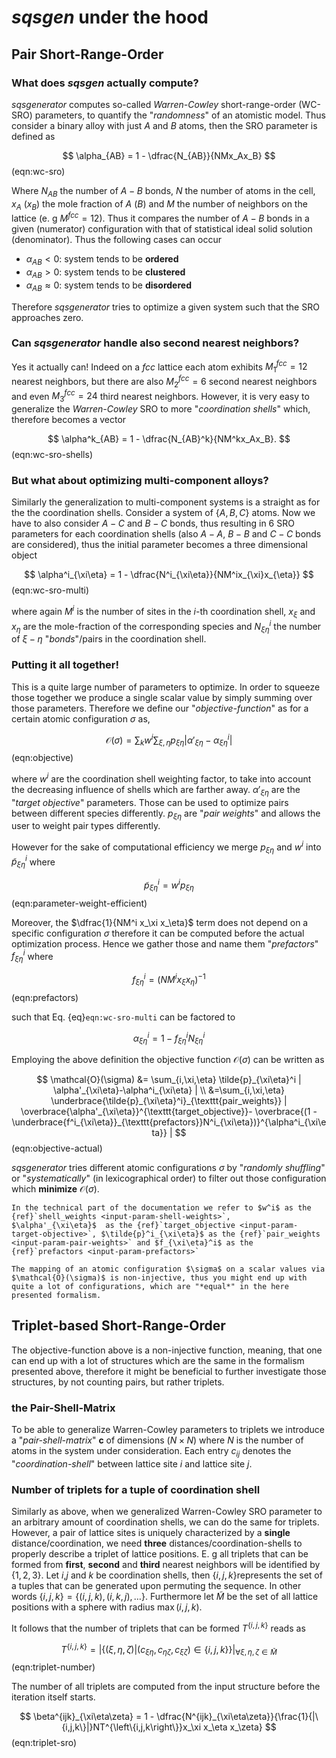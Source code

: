 #  *sqsgen* under the hood
## Pair Short-Range-Order

### What does *sqsgen* actually compute?

*sqsgenerator* computes so-called *Warren-Cowley* short-range-order (WC-SRO) parameters, to quantify the "*randomness*" of an atomistic model. Thus consider a binary alloy with just $A$ and $B$ atoms, then the  SRO parameter is defined as

$$
\alpha_{AB} = 1 - \dfrac{N_{AB}}{NMx_Ax_B}
$$ (eqn:wc-sro)

Where $N_{AB}$ the number of $A-B$ bonds, $N$  the number of atoms in the cell, $x_A$ ($x_B$) the mole fraction of $A$ ($B$) and $M$ the number of neighbors on the lattice (e. g $M^{fcc}=12$). Thus it compares the number of $A-B$ bonds in a given (numerator) configuration with that of statistical ideal solid solution (denominator). Thus the following cases can occur

* $\alpha_{AB} < 0$: system tends to be **ordered**
* $\alpha_{AB} > 0$: system tends to be **clustered**
* $\alpha_{AB} \approx 0$: system tends to be **disordered**

Therefore *sqsgenerator* tries to optimize a given system such that the SRO approaches zero. 

### Can *sqsgenerator* handle also second nearest neighbors?

Yes it actually can! Indeed on a *fcc* lattice each atom exhibits $M^{fcc}_1=12$ nearest neighbors, but there are also  $M^{fcc}_2=6$ second nearest neighbors and even  $M^{fcc}_3=24$ third nearest neighbors. However, it is very easy to generalize the *Warren-Cowley* SRO to more "*coordination shells*" which, therefore becomes a vector

$$
\alpha^k_{AB} = 1 - \dfrac{N_{AB}^k}{NM^kx_Ax_B}.
$$ (eqn:wc-sro-shells)

### But what about optimizing multi-component alloys?

Similarly the generalization to multi-component systems is a straight as for the the coordination shells. Consider a system of $\{A,B,C\}$ atoms. Now we have to also consider $A-C$ and $B-C$ bonds, thus resulting in 6 SRO parameters for each coordination shells (also $A-A$, $B-B$ and $C-C$ bonds are considered), thus the initial parameter becomes a three dimensional object

$$
\alpha^i_{\xi\eta} = 1 - \dfrac{N^i_{\xi\eta}}{NM^ix_{\xi}x_{\eta}}
$$ (eqn:wc-sro-multi)

where again $M^{i}$ is the number of sites in the $i$-th coordination shell, $x_\xi$ and $x_\eta$ are the mole-fraction of the corresponding species and $N^i_{\xi\eta}$ the number of $\xi-\eta$ "*bonds*"/pairs in the coordination shell.

### Putting it all together!

This is a quite large number of parameters to optimize. In order to squeeze those together we produce a single scalar value by simply summing over those parameters. Therefore we define our "*objective-function*" as for a certain atomic configuration $\sigma$ as,

$$
\mathcal{O}(\sigma) = \sum_{k}w^i\sum_{\xi,\eta} p_{\xi\eta} | \alpha'_{\xi\eta}-\alpha^i_{\xi\eta} |
$$ (eqn:objective)

where $w^i$ are the coordination shell weighting factor, to take into account the decreasing influence of shells which are farther away.  $\alpha'_{\xi\eta}$ are the "*target objective*" parameters. Those can be used to optimize pairs between different species differently.
$p_{\xi\eta}$ are "*pair weights*" and allows the user to weight pair types differently.

However for the sake of computational efficiency we merge $p_{\xi\eta}$ and $w^i$ into $\tilde{p}_{\xi\eta}^i$ where

$$
    \tilde{p}_{\xi\eta}^i = w^i p_{\xi\eta}
$$ (eqn:parameter-weight-efficient)

Moreover, the $\dfrac{1}{NM^i x_\xi x_\eta}$ term does not depend on a specific configuration $\sigma$ therefore it can
be computed before the actual optimization process. Hence we gather those and name them "*prefactors*" $f_{\xi\eta}^i$ 
where

$$
f_{\xi\eta}^i = (NM^ix_\xi x_\eta)^{-1}
$$ (eqn:prefactors)

such that Eq. {eq}`eqn:wc-sro-multi` can be factored to

$$
\alpha^i_{\xi\eta} = 1 - f_{\xi\eta}^i N^i_{\xi\eta}
$$


Employing the above definition the objective function $\mathcal{O}(\sigma)$ can be written as

$$
\mathcal{O}(\sigma) &= \sum_{i,\xi,\eta} \tilde{p}_{\xi\eta}^i | \alpha'_{\xi\eta}-\alpha^i_{\xi\eta} |  \\
 &=\sum_{i,\xi,\eta} \underbrace{\tilde{p}_{\xi\eta}^i}_{\texttt{pair_weights}} | \overbrace{\alpha'_{\xi\eta}}^{\texttt{target_objective}}- \overbrace{(1 - \underbrace{f^i_{\xi\eta}}_{\texttt{prefactors}}N^i_{\xi\eta})}^{\alpha^i_{\xi\eta}} |
$$ (eqn:objective-actual)

*sqsgenerator* tries different atomic configurations $\sigma$ by "*randomly shuffling*" or "*systematically*" (in lexicographical order) to filter out those configuration which **minimize** $\mathcal{O}(\sigma)$.

```{note}
In the technical part of the documentation we refer to $w^i$ as the 
{ref}`shell_weights <input-param-shell-weights>`, 
$\alpha'_{\xi\eta}$  as the {ref}`target_objective <input-param-target-objective>`, $\tilde{p}^i_{\xi\eta}$ as the {ref}`pair_weights <input-param-pair-weights>` and $f_{\xi\eta}^i$ as the
{ref}`prefactors <input-param-prefactors>`

```

```{note}
The mapping of an atomic configuration $\sigma$ on a scalar values via $\mathcal{O}(\sigma)$ is non-injective, thus you might end up with quite a lot of configurations, which are "*equal*" in the here presented formalism.
```


## Triplet-based Short-Range-Order

The objective-function above is a non-injective function, meaning, that one can end up with a lot of structures which are the same in the formalism presented above, therefore it might be beneficial to further investigate those structures, by not counting pairs, but rather triplets.

### the Pair-Shell-Matrix

To be able to generalize Warren-Cowley parameters to triplets we introduce a "*pair-shell-matrix*" $\mathbf{c}$ of dimensions ($N\times N$) where $N$ is the number of atoms in the system under consideration. Each entry $c_{ij}$ denotes the "*coordination-shell*" between lattice site $i$ and lattice site $j$.

### Number of triplets for a tuple of coordination shell

Similarly as above, when we generalized Warren-Cowley SRO parameter to an arbitrary amount of coordination shells, we can do the same for triplets. However, a pair of lattice sites is uniquely characterized by a **single** distance/coordination, we need **three** distances/coordination-shells  to properly describe a triplet of lattice positions.
E. g all triplets that can be formed from **first**, **second** and **third** nearest neighbors will be identified by $\{1,2,3\}$. Let $i$,$j$ and $k$ be coordination shells, then $\{i,j,k\}$​ represents the set of a tuples that can be generated upon permuting the sequence. In other words  $\{i,j,k\} = \{(i,j,k), (i,k,j),\ldots\}$. Furthermore let $\widetilde{M}$ be the set of all lattice positions with a sphere with radius $\max(i,j,k)$.

It follows that the number of triplets that can be formed $T^{\left\{i,j,k\right\}}$ reads as

$$
T^{\left\{i,j,k\right\}} = \left|\left\{ (\xi,\eta,\zeta) | (c_{\xi\eta}, c_{\eta\zeta},c_{\xi\zeta}) \in \left\{i,j,k\right\} \right\} \right|_{\forall \xi,\eta,\zeta \in \widetilde{M}}
$$ (eqn:triplet-number)

The number of all triplets are computed from the input structure before the iteration itself starts.

$$
\beta^{ijk}_{\xi\eta\zeta} = 1 - \dfrac{N^{ijk}_{\xi\eta\zeta}}{\frac{1}{|\{i,j,k\}|}NT^{\left\{i,j,k\right\}}x_\xi x_\eta x_\zeta}
$$ (eqn:triplet-sro)

